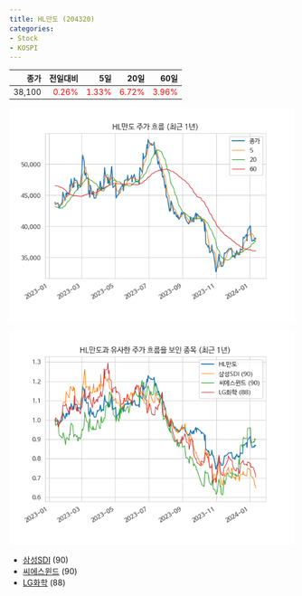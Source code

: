 ```yaml
---
title: HL만도 (204320)
categories:
- Stock
- KOSPI
---
```


|종가|전일대비|5일|20일|60일|
|---:|-------:|--:|---:|---:|
|38,100|<span style="color: red">0.26%</span>|<span style="color: red">1.33%</span>|<span style="color: red">6.72%</span>|<span style="color: red">3.96%</span>|


<!-- more -->

![204320](/assets/images/stock/204320.png)

![204320](/assets/images/stock/204320_sim.png)

- [삼성SDI](/006400/) (90)
- [씨에스윈드](/112610/) (90)
- [LG화학](//051910/) (88)